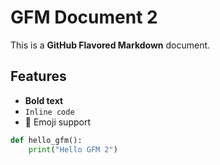 # GFM Document 2

This is a **GitHub Flavored Markdown** document.

## Features
- **Bold text**
- `Inline code`
- 🚀 Emoji support

```python
def hello_gfm():
    print("Hello GFM 2")
```
